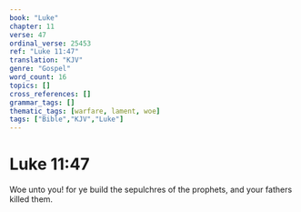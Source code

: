 ```yaml
---
book: "Luke"
chapter: 11
verse: 47
ordinal_verse: 25453
ref: "Luke 11:47"
translation: "KJV"
genre: "Gospel"
word_count: 16
topics: []
cross_references: []
grammar_tags: []
thematic_tags: [warfare, lament, woe]
tags: ["Bible","KJV","Luke"]
---
```


# Luke 11:47

Woe unto you! for ye build the sepulchres of the prophets, and your fathers killed them.
